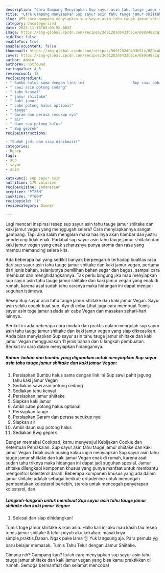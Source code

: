 ```yaml
---
description: "Cara Gampang Menyiapkan Sup sayur asin tahu tauge jamur shiitake dan kaki jamur Vegan, Bikin Ngiler"
title: "Cara Gampang Menyiapkan Sup sayur asin tahu tauge jamur shiitake dan kaki jamur Vegan, Bikin Ngiler"
slug: 459-cara-gampang-menyiapkan-sup-sayur-asin-tahu-tauge-jamur-shiitake-dan-kaki-jamur-vegan-bikin-ngiler
category: Uncategorized
date: 2022-11-16T08:00:58.683Z
image: https://img-global.cpcdn.com/recipes/3d91282d0433b51e/680x482cq70/sup-sayur-asin-tahu-tauge-jamur-shiitake-dan-kaki-jamur-vegan-foto-resep-utama.jpg
hideToc: false
enableToc: true
enableTocContent: false
thumbnail: https://img-global.cpcdn.com/recipes/3d91282d0433b51e/680x482cq70/sup-sayur-asin-tahu-tauge-jamur-shiitake-dan-kaki-jamur-vegan-foto-resep-utama.jpg
cover: https://img-global.cpcdn.com/recipes/3d91282d0433b51e/680x482cq70/sup-sayur-asin-tahu-tauge-jamur-shiitake-dan-kaki-jamur-vegan-foto-resep-utama.jpg
author: Admin
authorAv: notfound
ratingvalue: 4.3
reviewcount: 18
recipeingredient:
- " Bumbu halus sama dengan link ini                      Sup sawi pahit jagung tahu kaki jamur Vegan"
- " sawi asin potong sedang"
- " tahu kenyal"
- " jamur shiitake"
- " kaki jamur"
- " cabe potong halus optional"
- " tauge"
- " Garam dan perasa secukup nya"
- " air"
- " daun sup potong halus"
- " Bwg geprek"
recipeinstructions:

- "Sudah jadi dan siap dinikmati!"
categories:
- Resep
tags:
- sup
- sayur
- asin

katakunci: sup sayur asin 
nutrition: 179 calories
recipecuisine: Indonesian
preptime: "PT26M"
cooktime: "PT60M"
recipeyield: "1"
recipecategory: Dinner

---
```



Lagi mencari inspirasi resep sup sayur asin tahu tauge jamur shiitake dan kaki jamur vegan yang menggugah selera? Cara menyiapkannya sangat gampang. Tapi Jika salah mengolah maka hasilnya akan hambar dan justru cenderung tidak enak. Padahal sup sayur asin tahu tauge jamur shiitake dan kaki jamur vegan yang enak seharusnya punya aroma dan rasa yang mampu memancing selera kita.


Ada beberapa hal yang sedikit banyak berpengaruh terhadap kualitas rasa dari sup sayur asin tahu tauge jamur shiitake dan kaki jamur vegan, pertama dari jenis bahan, selanjutnya pemilihan bahan segar dan bagus, sampai cara membuat dan menghidangkannya. Tak perlu bingung jika mau menyiapkan sup sayur asin tahu tauge jamur shiitake dan kaki jamur vegan yang enak di rumah, karena asal sudah tahu caranya maka hidangan ini dapat menjadi suguhan istimewa.

Resep Sup sayur asin tahu tauge jamur shiitake dan kaki jamur Vegan. Sayur asin selalu cocok buat sup. Ayo di coba Lihat juga cara membuat Tumis sayur asin toge jamur selada air cabe Vegan dan masakan sehari-hari lainnya..


Berikut ini ada beberapa cara mudah dan praktis dalam mengolah sup sayur asin tahu tauge jamur shiitake dan kaki jamur vegan yang siap dikreasikan. Anda bisa menyiapkan Sup sayur asin tahu tauge jamur shiitake dan kaki jamur Vegan menggunakan 11 jenis bahan dan 0 langkah pembuatan. Berikut ini cara dalam menyiapkan hidangannya.

<!--inarticleads1-->

##### Bahan-bahan dan bumbu yang digunakan untuk menyiapkan Sup sayur asin tahu tauge jamur shiitake dan kaki jamur Vegan:

1. Persiapkan  Bumbu halus sama dengan link ini                      Sup sawi pahit jagung tahu kaki jamur Vegan
1. Sediakan  sawi asin potong sedang
1. Sediakan  tahu kenyal
1. Persiapkan  jamur shiitake
1. Siapkan  kaki jamur
1. Ambil  cabe potong halus optional
1. Persiapkan  tauge
1. Persiapkan  Garam dan perasa secukup nya
1. Siapkan  air
1. Ambil  daun sup potong halus
1. Sediakan  Bwg geprek


Dengan memakai Cookpad, kamu menyetujui Kebijakan Cookie dan Ketentuan Pemakaian. Sup sayur asin tahu tauge jamur shiitake dan kaki jamur Vegan Tidak usah pusing kalau ingin menyiapkan Sup sayur asin tahu tauge jamur shiitake dan kaki jamur Vegan enak di rumah, karena asal sudah tahu triknya maka hidangan ini dapat jadi suguhan spesial. Jamur shitake dilengkapi komponen khusus yang punya manfaat untuk membantu mengontrol kolesterol darah. Beberapa komponen khusus yang ada dalam jamur shitake adalah sebagai berikut: eritadenine untuk mencegah pembentukan kolesterol berlebih, sterols untuk mencegah penyerapan kolesterol, dan. 

<!--inarticleads2-->

##### Langkah-langkah untuk membuat Sup sayur asin tahu tauge jamur shiitake dan kaki jamur Vegan:


1. Selesai dan siap dihidangkan!

Tumis toge jamur shiitake &amp; ikan asin. Hallo kali ini aku mau kasih tau resep tumis jamur shiitake &amp; telur puyuh aku kekalian. masakknya simple,praktis,Daaan. Ngak pake lama 👌 Yuk langsung aja. Para pemula yg baru belajar memasak. Tumis Tahu Telur dengan Jamur Shiitake. 

Gimana nih? Gampang kan? Itulah cara menyiapkan sup sayur asin tahu tauge jamur shiitake dan kaki jamur vegan yang bisa kamu praktikkan di rumah. Semoga bermanfaat dan selamat mencoba!
